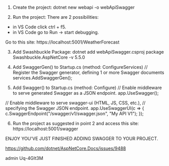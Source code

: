 1. Create the project:
dotnet new webapi -o webApiSwagger

2. Run the project:
There are 2 possibilities:
- in VS Code click ctrl + f5.
- in VS Code go to Run -> start debugging.

Go to this site: https://localhost:5001/WeatherForecast

3. Add Swashbuckle Package:
dotnet add webApiSwagger.csproj package Swashbuckle.AspNetCore -v 5.5.0

4. Add SwaggerGen() to Startup.cs (method: ConfigureServices)
// Register the Swagger generator, defining 1 or more Swagger documents
services.AddSwaggerGen();

5. Add Swagger() to Startup.cs (method: Configure)
// Enable middleware to serve generated Swagger as a JSON endpoint.
app.UseSwagger();

// Enable middleware to serve swagger-ui (HTML, JS, CSS, etc.),
// specifying the Swagger JSON endpoint.
app.UseSwaggerUI(c =>
{
    c.SwaggerEndpoint("/swagger/v1/swagger.json", "My API V1");
});

6. Run the project as suggested in point 2 and access this site:
https://localhost:5001/swagger

ENJOY YOU'VE JUST FINISHED ADDING SWAGGER TO YOUR PROJECT.

	
	
	
https://github.com/dotnet/AspNetCore.Docs/issues/9488




admin
Uq-4GIt3M